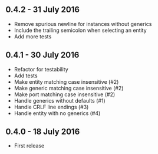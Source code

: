 ## 0.4.2 - 31 July 2016
* Remove spurious newline for instances without generics
* Include the trailing semicolon when selecting an entity
* Add more tests

## 0.4.1 - 30 July 2016
* Refactor for testability
* Add tests
* Make entity matching case insensitive (#2)
* Make generic matching case insensitive (#2)
* Make port matching case insensitive (#2)
* Handle generics without defaults (#1)
* Handle CRLF line endings (#3)
* Handle entity with no generics (#4)

## 0.4.0 - 18 July 2016
* First release
